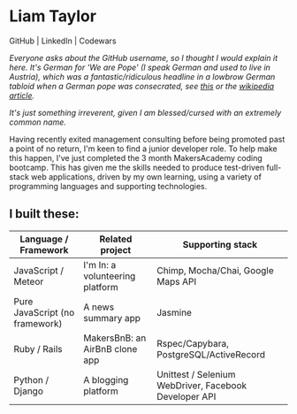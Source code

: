 # Liam Taylor

GitHub | LinkedIn | Codewars

_Everyone asks about the GitHub username, so I thought I would explain it here. It's German for 'We are Pope' (I speak German and used to live in Austria), which was a  fantastic/ridiculous headline in a lowbrow German tabloid when a German pope was consecrated, see [this](https://www.google.co.uk/search?q=wirsind+papst+bild&espv=2&biw=1231&bih=633&source=lnms&tbm=isch&sa=X&ved=0ahUKEwi-pMqjnYDRAhVCshQKHcktB_0Q_AUIBigB&dpr=2#imgrc=VCYdUJ3YpSRwiM%3A) or the [wikipedia article](https://de.wikipedia.org/wiki/Wir_sind_Papst!)._

_It's just something irreverent, given I am blessed/cursed with an extremely common name._

Having recently exited management consulting before being promoted past a point of no return, I'm keen to find a junior developer role. To help make this happen, I've just completed the 3 month MakersAcademy coding bootcamp. This has given me the skills needed to produce test-driven full-stack web applications, driven by my own learning, using a variety of programming languages and supporting technologies.

## I built these: ##

| Language / Framework | Related project | Supporting stack |
|---|---|---|
|JavaScript / Meteor | I'm In: a volunteering platform | Chimp, Mocha/Chai, Google Maps API
| Pure JavaScript (no framework) | A news summary app | Jasmine |
| Ruby / Rails | MakersBnB: an AirBnB clone app | Rspec/Capybara, PostgreSQL/ActiveRecord |
| Python / Django | A blogging platform | Unittest / Selenium WebDriver, Facebook Developer API
